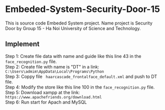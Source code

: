 # Embeded-System-Security-Door-15
This is source code Embeded System project. Name project is Security Door by Group 15 - Ha Noi University of Science and Technology.  
## Implement  
Step 1: Create file data with name and guide like this line 43 in the ``` face_recognition.py ``` file.  
Step 2: Create file with name is "DT" in a link: ``` C:\Users\admim\AppData\Local\Programs\Python ```  
Step 3: Coppy file ``` haarcascade_frontalface_default.xml``` and push to DT file.  
Step 4: Modify the store like this line 100 in the ``` face_recognition.py ``` file.  
Step 5: Download xampp at the link: ``` https://www.apachefriends.org/download.html```    
Step 6: Run start for Apach and MySQL  
